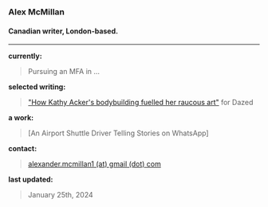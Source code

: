 ### Alex McMillan
#### Canadian writer, London-based. <br/>

***

**currently:** <br/>
> Pursuing an MFA in ... <br/>

**selected writing:** <br/>
> ["How Kathy Acker's bodybuilding fuelled her raucous art"](https://www.dazeddigital.com/beauty/article/60601/1/kathy-acker-bodybuilding-fuelled-her-raucous-art-eileen-myles-poet-writer 'Dazed Article') for Dazed <br/>

**a work:** <br/>
> [An Airport Shuttle Driver Telling Stories on WhatsApp]

**contact:** <br/>
> [alexander.mcmillan1 (at) gmail (dot) com](alexander.mcmillan1@gmail.com)

**last updated:** <br/>
> January 25th, 2024
